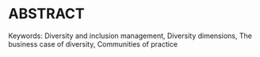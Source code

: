 # ABSTRACT

Keywords: Diversity and inclusion management, Diversity dimensions, The business case of diversity, Communities of practice